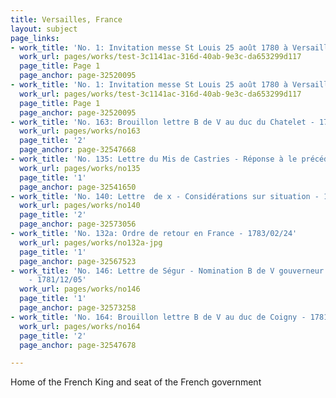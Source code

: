 ```yaml
---
title: Versailles, France
layout: subject
page_links:
- work_title: 'No. 1: Invitation messe St Louis 25 août 1780 à Versailles - 1780/08/20'
  work_url: pages/works/test-3c1141ac-316d-40ab-9e3c-da653299d117
  page_title: Page 1
  page_anchor: page-32520095
- work_title: 'No. 1: Invitation messe St Louis 25 août 1780 à Versailles - 1780/08/20'
  work_url: pages/works/test-3c1141ac-316d-40ab-9e3c-da653299d117
  page_title: Page 1
  page_anchor: page-32520095
- work_title: 'No. 163: Brouillon lettre B de V au duc du Chatelet - 1781/03/01'
  work_url: pages/works/no163
  page_title: '2'
  page_anchor: page-32547668
- work_title: 'No. 135: Lettre du Mis de Castries - Réponse à le précédente - 1781/07/15'
  work_url: pages/works/no135
  page_title: '1'
  page_anchor: page-32541650
- work_title: 'No. 140: Lettre  de x - Considérations sur situation - 1781/02/04'
  work_url: pages/works/no140
  page_title: '2'
  page_anchor: page-32573056
- work_title: 'No. 132a: Ordre de retour en France - 1783/02/24'
  work_url: pages/works/no132a-jpg
  page_title: '1'
  page_anchor: page-32567523
- work_title: 'No. 146: Lettre de Ségur - Nomination B de V gouverneur La Rochelle
    - 1781/12/05'
  work_url: pages/works/no146
  page_title: '1'
  page_anchor: page-32573258
- work_title: 'No. 164: Brouillon lettre B de V au duc de Coigny - 1781/02'
  work_url: pages/works/no164
  page_title: '2'
  page_anchor: page-32547678

---
```

<p>Home of the French King and seat of the French government </p>